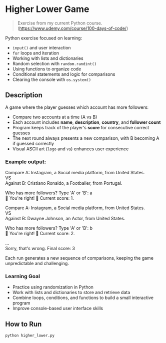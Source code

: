 # Higher Lower Game

> Exercise from my current Python course. (https://www.udemy.com/course/100-days-of-code/)

Python exercise focused on learning:

- `input()` and user interaction  
- `for` loops and iteration  
- Working with lists and dictionaries  
- Random selection with `random.randint()`  
- Using functions to organize code  
- Conditional statements and logic for comparisons  
- Clearing the console with `os.system()`  

## Description

A game where the player guesses which account has more followers:

- Compare two accounts at a time (A vs B)  
- Each account includes **name**, **description**, **country**, and **follower count**  
- Program keeps track of the player's **score** for consecutive correct guesses  
- The next round always presents a new comparison, with B becoming A if guessed correctly  
- Visual ASCII art (`logo` and `vs`) enhances user experience  

### Example output:

Compare A: Instagram, a Social media platform, from United States.  
VS  
Against B: Cristiano Ronaldo, a Footballer, from Portugal.  

Who has more followers? Type 'A' or 'B': a  
🎉 You're right! 🎉 Current score: 1.  

Compare A: Instagram, a Social media platform, from United States.  
VS  
Against B: Dwayne Johnson, an Actor, from United States.  

Who has more followers? Type 'A' or 'B': b  
🎉 You're right! 🎉 Current score: 2.  

...  
Sorry, that's wrong. Final score: 3  

Each run generates a new sequence of comparisons, keeping the game unpredictable and challenging.

### Learning Goal

- Practice using randomization in Python  
- Work with lists and dictionaries to store and retrieve data  
- Combine loops, conditions, and functions to build a small interactive program  
- Improve console-based user interface skills  

## How to Run

```bash
python higher_lower.py
